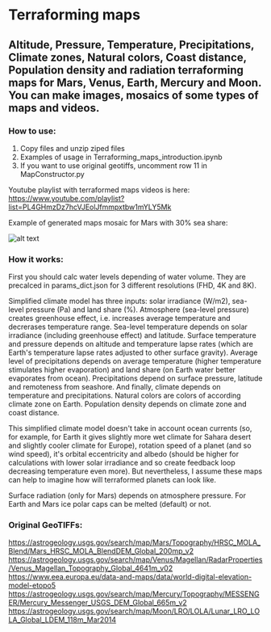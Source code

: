 # Terraforming maps 

## Altitude, Pressure, Temperature, Precipitations, Climate zones, Natural colors, Coast distance, Population density and radiation terraforming maps for Mars, Venus, Earth, Mercury and Moon. You can make images, mosaics of some types of maps and videos.

### How to use:
1) Copy files and unzip ziped files
2) Examples of usage in Terraforming_maps_introduction.ipynb
3) If you want to use original geotiffs, uncomment row 11 in MapConstructor.py

Youtube playlist with terraformed maps videos is here: https://www.youtube.com/playlist?list=PL4GHmzDz7hcVJEolJfmmpxtbw1mYLY5Mk

Example of generated maps mosaic for Mars with 30% sea share:

![alt text](https://github.com/ilyenkov/terraforming_maps/blob/main/Mars_30_percent_mosaic.jpg?raw=true)

### How it works:

First you should calc water levels depending of water volume. They are precalced in params_dict.json for 3 different resolutions (FHD, 4K and 8K).

Simplified climate model has three inputs: solar irradiance (W/m2), sea-level pressure (Pa) and land share (%). Atmosphere (sea-level pressure) creates greenhouse effect, i.e. increases average temperature and decrerases temperature range. Sea-level temperature depends on solar irradiance (including greenhouse effect) and latitude. Surface temperature and pressure depends on altitude and temperature lapse rates (which are Earth's temperature lapse rates adjusted to other surface gravity). Average level of precipitations depends on average temperature (higher temperature stimulates higher evaporation) and land share (on Earth water better evaporates from ocean). Precipitations depend on surface pressure, latitude and remoteness from seashore. And finally, climate depends on temperature and precipitations. Natural colors are colors of according climate zone on Earth. Population density depends on climate zone and coast distance.

This simplified climate model doesn't take in account ocean currents (so, for example, for Earth it gives slightly more wet climate for Sahara desert and slightly cooler climate for Europe), rotation speed of a planet (and so wind speed), it's orbital eccentricity and albedo (should be higher for calculations with lower solar irradiance and so create feedback loop decreasing temperature even more). But nevertheless, I assume these maps can help to imagine how will terraformed planets can look like.

Surface radiation (only for Mars) depends on atmosphere pressure. For Earth and Mars ice polar caps can be melted (default) or not.

### Original GeoTIFFs: 
https://astrogeology.usgs.gov/search/map/Mars/Topography/HRSC_MOLA_Blend/Mars_HRSC_MOLA_BlendDEM_Global_200mp_v2
https://astrogeology.usgs.gov/search/map/Venus/Magellan/RadarProperties/Venus_Magellan_Topography_Global_4641m_v02
https://www.eea.europa.eu/data-and-maps/data/world-digital-elevation-model-etopo5
https://astrogeology.usgs.gov/search/map/Mercury/Topography/MESSENGER/Mercury_Messenger_USGS_DEM_Global_665m_v2
https://astrogeology.usgs.gov/search/map/Moon/LRO/LOLA/Lunar_LRO_LOLA_Global_LDEM_118m_Mar2014
